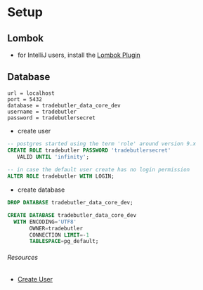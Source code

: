 # Setup

## Lombok
- for IntelliJ users, install the [Lombok Plugin](https://plugins.jetbrains.com/plugin/6317-lombok-plugin)

## Database
```properties
url = localhost
port = 5432
database = tradebutler_data_core_dev
username = tradebutler
password = tradebutlersecret
```
- create user
```sql
-- postgres started using the term 'role' around version 9.x
CREATE ROLE tradebutler PASSWORD 'tradebutlersecret'
   VALID UNTIL 'infinity';
   
-- in case the default user create has no login permission
ALTER ROLE tradebutler WITH LOGIN;
```
- create database
```sql
DROP DATABASE tradebutler_data_core_dev;

CREATE DATABASE tradebutler_data_core_dev
  WITH ENCODING='UTF8'
       OWNER=tradebutler
       CONNECTION LIMIT=-1
       TABLESPACE=pg_default;
```

###### Resources
- [Create User](https://www.postgresql.org/docs/current/static/database-roles.html)
